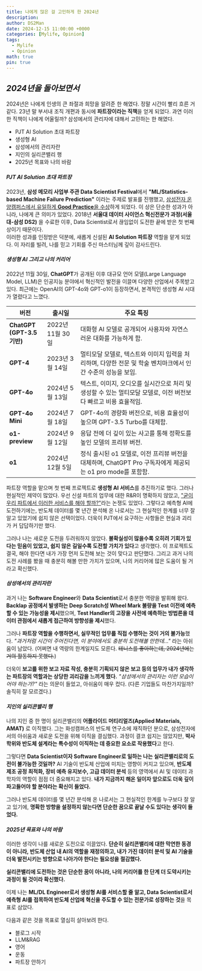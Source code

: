 ```yaml
---
title: 나에게 많은 걸 고민하게 한 2024년
description: 
author: DS2Man
date: 2024-12-15 11:00:00 +0000
categories: [Mylife, Opinion]
tags:
  - Mylife
  - Opinion
math: true
pin: true
---
```


## *2024년을  돌아보면서*

<!--
https://github.com/Team-Neighborhood/I-want-to-study-Data-Science/wiki/데이터-분야의-직군-소개
-->

2024년은 나에게 인생의 큰 좌절과 희망을 알려준 한 해였다. 정말 시간이 빨리 흐른 거 같다. 23년 말 부서내 조직 개편과 동시에 **파트장이라는 직책**을 얻게 되었다. 과연 이러한 직책이 나에게 어울릴까? 삼성에서의 관리자에 대해서 고민하는 한 해였다.

- PJT AI Solution 초대 파트장
- 생성형 AI
- 삼성에서의 관리자란
- 지인의 실리콘밸리 행
- 2025년 목표와 나의 바람

#### *PJT AI Solution 초대 파트장*

2023년, **삼성 메모리 사업부 주관 Data Scientist Festival**에서 **"ML/Statistics-based Machine Failure Prediction"** 이라는 주제로 발표를 진행했고, <ins>삼성전자 온양캠퍼스에서 유일하게 **Good Practice**을 수상</ins>하게 되었다. 이 상은 단순한 성과가 아니라, 나에게 큰 의미가 있었다. 2018년 **서울대 데이터 사이언스 혁신전문가 과정(서울대-삼성 DS2)** 을 수료한 이후, Data Scientist로서 끊임없이 도전한 끝에 받은 첫 번째 상이기 때문이다.    
이러한 성과를 인정받은 덕분에, 새롭게 신설된 **AI Solution 파트장** 역할을 맡게 되었다. 이 자리를 빌려, 나를 믿고 기회를 주신 마스터님께 깊이 감사드린다.

#### *생성형 AI 그리고 나의 커리어*

2022년 11월 30일, **ChatGPT**가 공개된 이후 대규모 언어 모델(Large Language Model, LLM)은 인공지능 분야에서 혁신적인 발전을 이끌며 다양한 산업에서 주목받고 있다. 최근에는 OpenAI의 GPT-4o와 GPT-o1이 등장하면서, 본격적인 생성형 AI 시대가 열렸다고 느꼈다.

|**버전**|**출시일**|**주요 특징**|
|---|---|---|
|**ChatGPT<br>(GPT-3.5 기반)**|2022년 11월 30일|대화형 AI 모델로 공개되어 사용자와 자연스러운 대화를 가능하게 함.|
|**GPT-4**|2023년 3월 14일|멀티모달 모델로, 텍스트와 이미지 입력을 처리하며, 다양한 전문 및 학술 벤치마크에서 인간 수준의 성능을 보임.|
|**GPT-4o**|2024년 5월 13일|텍스트, 이미지, 오디오를 실시간으로 처리 및 생성할 수 있는 멀티모달 모델로, 이전 버전보다 빠르고 비용 효율적임.|
|**GPT-4o Mini**|2024년 7월 18일|GPT-4o의 경량화 버전으로, 비용 효율성이 높으며 GPT-3.5 Turbo를 대체함.|
|**o1-preview**|2024년 9월 12일|응답 전에 더 깊이 있는 사고를 통해 정확도를 높인 모델의 프리뷰 버전.|
|**o1**|2024년 12월 5일|정식 출시된 o1 모델로, 이전 프리뷰 버전을 대체하며, ChatGPT Pro 구독자에게 제공되는 o1 pro mode를 포함함.|

파트장 역할을 맡으며 첫 번째 프로젝트로 **생성형 AI 서비스**를 추진하기로 했다. 그러나 현실적인 제약이 많았다. 우선 신설 파트의 업무에 대한 R&R이 명확하지 않았고, <ins>"굳이 우리 파트에서 이러한 서비스를 해야 할까?"</ins>라는 논쟁도 있었다.  그렇다고 예측형 AI에 도전하기에는, 반도체 데이터를 몇 년간 분석해 온 나로서는 그 현실적인 한계를 너무 잘 알고 있었기에 쉽지 않은 선택이었다. 더욱이 PJT에서 요구하는 사항들은 현실과 괴리가 커 답답하기만 했다.     

그러나 나는 새로운 도전을 두려워하지 않았다. **불확실성이 많을수록 오히려 기회가 있다는 믿음이 있었고, 쉽지 않은 길일수록 도전할 가치가 있다**고 생각했다. 이 프로젝트도 결국, 해야 한다면 내가 가장 먼저 도전해 보는 것이 맞다고 판단했다. 그리고 과거 나의 도전 사례를 봤을 때 충분히 해볼 만한 가치가 있으며, 나의 커리어에 많은 도움이 될 거라고 확신했다.

#### *삼성에서의 관리자란*

과거 나는 **Software Engineer**와 **Data Scientist**로서 충분한 역량을 발휘해 왔다. **Backlap 공정에서 발생하는 Deep Scratch성 Wheel Mark 불량을 Test 이전에 예측할 수 있는 가능성을 제시**했으며, **Test Handler의 고장을 사전에 예측하는 방법론을 데이터 관점에서 새롭게 접근하여 방향성을 제시**했다.

그러나 **파트장 역할을 수행하면서, 실무적인 업무를 직접 수행하는 것이 거의 불가능**했다. _"과거처럼 시간이 주어진다면, 이 분야에서도 충분히 도전해볼 만한데..."_ 라는 아쉬움이 남았다. (어쩌면 내 역량의 한계일지도 모른다. ~~테니스를 좋아하는데, 2024년에는 거의 활동하지 못했다.~~)

더욱이 **보고를 위한 보고 자료 작성, 충분히 기획되지 않은 보고 등의 업무가 내가 생각하는 파트장의 역할과는 상당한 괴리감을 느끼게 했다.** _"삼성에서의 관리자는 이런 모습이어야 하는가?"_ 라는 의문이 들었고, 아쉬움이 매우 컸다. (다른 기업들도 마찬가지일까? 솔직히 잘 모르겠다.)

#### *지인의 실리콘밸리 행*

나의 지인 중 한 명이 실리콘밸리의 **어플라이드 머티리얼즈(Applied Materials, AMAT)** 로 이직했다. 그는 화성캠퍼스의 반도체 연구소에 재직하던 분으로, 삼성전자에서의 아쉬움과 새로운 도전을 위해 이직을 결심했다. 과정이 결코 쉽지는 않았지만, **박사 학위와 반도체 설계라는 특수성이 이직하는 데 중요한 요소로 작용했다**고 한다.

그렇다면 **Data Scientist이자 Software Engineer로 일하는 나는 실리콘밸리로의 도전이 불가능한 것일까?** AI 기술이 반도체 산업에 미치는 영향이 커지고 있으며, **반도체 제조 공정 최적화, 장비 예측 유지보수, 고급 데이터 분석** 등의 영역에서 AI 및 데이터 과학자의 역할이 점점 더 중요해지고 있다. **내가 지금까지 해온 일이자 앞으로도 더욱 깊이 파고들어야 할 분야라는 확신이 들었다.**

그러나 반도체 데이터를 몇 년간 분석해 온 나로서는 그 현실적인 한계를 누구보다 잘 알고 있기에, **명확한 방향을 설정하지 않는다면 단순한 꿈으로 끝날 수도 있다는 생각이 들었다.** 

#### *2025년 목표와 나의 바람*

이러한 생각이 나를 새로운 도전으로 이끌었다. **단순히 실리콘밸리에 대한 막연한 동경이 아니라, 반도체 산업 내 AI의 역할을 재정의하고, 내가 가진 데이터 분석 및 AI 기술을 더욱 발전시키는 방향으로 나아가야 한다는 필요성을 절감했다.**

**실리콘밸리에 도전하는 것은 단순한 꿈이 아니라, 나의 커리어를 한 단계 더 도약시키는 과정이 될 것이라 확신했다.**

이제 나는 **ML/DL Engineer로서 생성형 AI를 서비스할 줄 알고, Data Scientist로서 예측형 AI를 접목하여 반도체 산업에 혁신을 주도할 수 있는 전문가로 성장하는 것**을 목표로 삼았다.

다음과 같은 것을 목표로 열심히 살아보려 한다.

- 블로그 시작
- LLM&RAG
- 영어
- 운동
- 파트장 안하기
